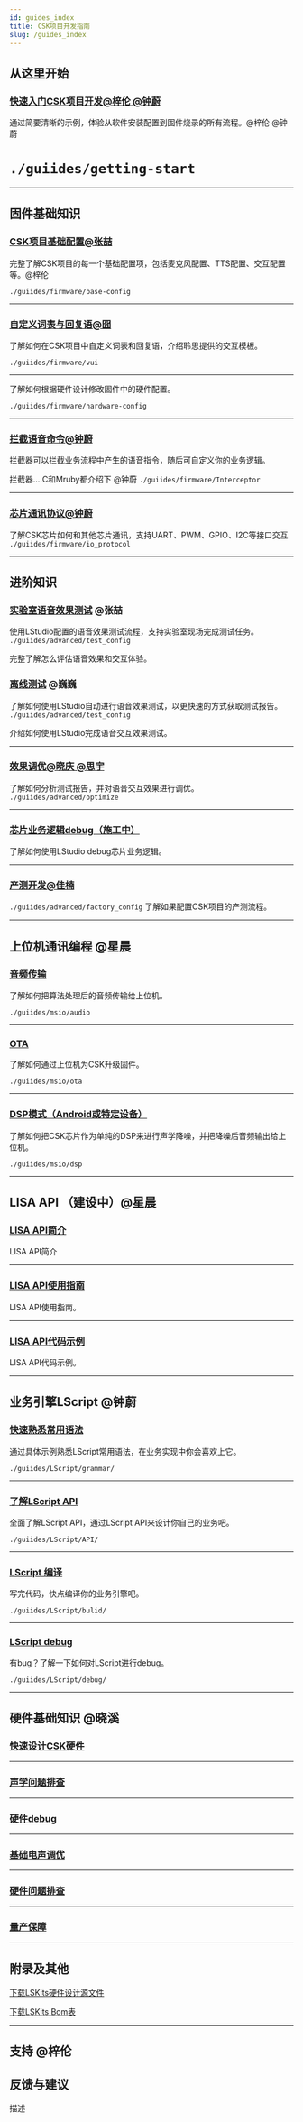 ```yaml
---
id: guides_index
title: CSK项目开发指南
slug: /guides_index
---
```


## 从这里开始
### [快速入门CSK项目开发@梓伦 @钟蔚](http://localhost:3000/getting_start)


通过简要清晰的示例，体验从软件安装配置到固件烧录的所有流程。@梓伦 @钟蔚

`./guiides/getting-start`
=======


--------

## 固件基础知识

### [CSK项目基础配置@张喆](/lisa_guide)

完整了解CSK项目的每一个基础配置项，包括麦克风配置、TTS配置、交互配置等。@梓伦

`./guiides/firmware/base-config`

--------

### [自定义词表与回复语@囧](/lisa_guide)


了解如何在CSK项目中自定义词表和回复语，介绍聆思提供的交互模板。



`./guiides/firmware/vui`

--------



了解如何根据硬件设计修改固件中的硬件配置。

`./guiides/firmware/hardware-config`

--------


### [拦截语音命令@钟蔚](/lisa_guide)

拦截器可以拦截业务流程中产生的语音指令，随后可自定义你的业务逻辑。

拦截器....C和Mruby都介绍下 @钟蔚
`./guiides/firmware/Interceptor`

--------


### [芯片通讯协议@钟蔚](www)



了解CSK芯片如何和其他芯片通讯，支持UART、PWM、GPIO、I2C等接口交互
`./guiides/firmware/io_protocol`


--------

## 进阶知识

### [实验室语音效果测试](/lisa_guide) @张喆


使用LStudio配置的语音效果测试流程，支持实验室现场完成测试任务。
`./guiides/advanced/test_config`

完整了解怎么评估语音效果和交互体验。


### [离线测试](/lisa_guide) @巍巍

了解如何使用LStudio自动进行语音效果测试，以更快速的方式获取测试报告。
`./guiides/advanced/test_config`

介绍如何使用LStudio完成语音交互效果测试。


-----------------


### [效果调优@晓庆 @思宇](/lisa_guide) 

了解如何分析测试报告，并对语音交互效果进行调优。
`./guiides/advanced/optimize`

--------


### [芯片业务逻辑debug（施工中）](www)


了解如何使用LStudio debug芯片业务逻辑。

--------


### [产测开发@佳楠](/lisa_guide) 

`./guiides/advanced/factory_config`
了解如果配置CSK项目的产测流程。

--------

## 上位机通讯编程 @星晨



### [音频传输](www)


了解如何把算法处理后的音频传输给上位机。

`./guiides/msio/audio`

-------------------

### [OTA](/lisa_guide)

了解如何通过上位机为CSK升级固件。

`./guiides/msio/ota`

-------------------

### [DSP模式（Android或特定设备）](/lisa_guide)

了解如何把CSK芯片作为单纯的DSP来进行声学降噪，并把降噪后音频输出给上位机。

`./guiides/msio/dsp`



--------

## LISA API （建设中）@星晨

### [LISA API简介](/lisa_guide)

LISA API简介

--------

### [LISA API使用指南](http://localhost:3000/lisa_guide)

LISA API使用指南。


--------

### [LISA API代码示例](/lisa_guide)

LISA API代码示例。

--------

## 业务引擎LScript @钟蔚

### [快速熟悉常用语法](/lisa_guide)

通过具体示例熟悉LScript常用语法，在业务实现中你会喜欢上它。

`./guiides/LScript/grammar/`

-------------------

### [了解LScript API](/lisa_guide)

全面了解LScript API，通过LScript API来设计你自己的业务吧。

`./guiides/LScript/API/`

-------------------

### [LScript 编译](/lisa_guide)

写完代码，快点编译你的业务引擎吧。

`./guiides/LScript/bulid/`

--------

### [LScript debug](/lisa_guide)

有bug？了解一下如何对LScript进行debug。

`./guiides/LScript/debug/`

-------------------
## 硬件基础知识 @晓溪

### [快速设计CSK硬件](/lisa_guide)

------------------------

### [声学问题排查](/lisa_guide)

-------------------

### [硬件debug](/lisa_guide)

---------------------

### [基础电声调优](/lisa_guide)

---------------------

### [硬件问题排查](/lisa_guide)

----------------------

### [量产保障](/lisa_guide)

---------------------

## 附录及其他

[下载LSKits硬件设计源文件](/lisa_guide)

[下载LSKits Bom表](/lisa_guide)

--------
## 支持 @梓伦

## 反馈与建议

描述